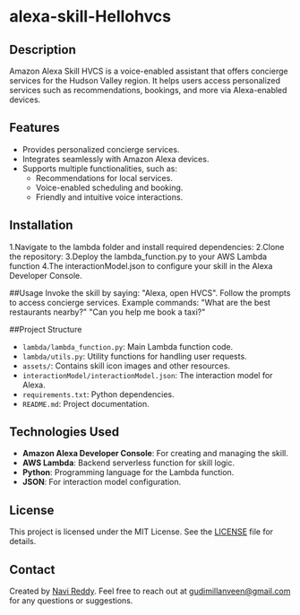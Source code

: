 # alexa-skill-Hellohvcs
## Description
Amazon Alexa Skill HVCS is a voice-enabled assistant that offers concierge services for the Hudson Valley region. It helps users access personalized services such as recommendations, bookings, and more via Alexa-enabled devices.

## Features
- Provides personalized concierge services.
- Integrates seamlessly with Amazon Alexa devices.
- Supports multiple functionalities, such as:
  - Recommendations for local services.
  - Voice-enabled scheduling and booking.
  - Friendly and intuitive voice interactions.
    
## Installation
1.Navigate to the lambda folder and install required dependencies:
2.Clone the repository:
3.Deploy the lambda_function.py to your AWS Lambda function
4.The interactionModel.json to configure your skill in the Alexa Developer Console.

##Usage
Invoke the skill by saying: "Alexa, open HVCS".
Follow the prompts to access concierge services.
Example commands:
"What are the best restaurants nearby?"
"Can you help me book a taxi?"

##Project Structure
- `lambda/lambda_function.py`: Main Lambda function code.
- `lambda/utils.py`: Utility functions for handling user requests.
- `assets/`: Contains skill icon images and other resources.
- `interactionModel/interactionModel.json`: The interaction model for Alexa.
- `requirements.txt`: Python dependencies.
- `README.md`: Project documentation.
  
## Technologies Used
- **Amazon Alexa Developer Console**: For creating and managing the skill.
- **AWS Lambda**: Backend serverless function for skill logic.
- **Python**: Programming language for the Lambda function.
- **JSON**: For interaction model configuration.

## License
This project is licensed under the MIT License. See the [LICENSE](LICENSE) file for details.
## Contact
Created by [Navi Reddy](https://github.com/NaviReddy369). Feel free to reach out at gudimillanveen@gmail.com for any questions or suggestions.
